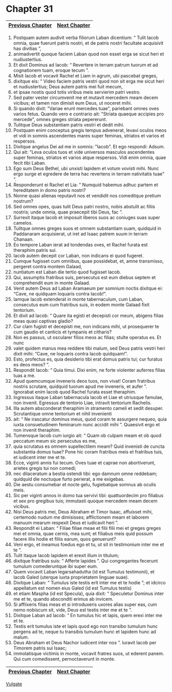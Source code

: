 # Chapter 31
| [Previous Chapter](Chapter%2030.md)| [Next Chapter](Chapter%2032.md) |
| --- | --- |
1. Postquam autem audivit verba filiorum Laban dicentium: “ Tulit Iacob omnia, quae fuerunt patris nostri, et de patris nostri facultate acquisivit has divitias ”,
2. animadvertit quoque faciem Laban quod non esset erga se sicut heri et nudiustertius.
3. Et dixit Dominus ad Iacob: “ Revertere in terram patrum tuorum et ad cognationem tuam, eroque tecum ”.
4. Misit Iacob et vocavit Rachel et Liam in agrum, ubi pascebat greges,
5. dixitque eis: “ Video faciem patris vestri quod non sit erga me sicut heri et nudiustertius; Deus autem patris mei fuit mecum,
6. et ipsae nostis quod totis viribus meis servierim patri vestro.
7. Sed pater vester circumvenit me et mutavit mercedem meam decem vicibus; et tamen non dimisit eum Deus, ut noceret mihi.
8. Si quando dixit: "Variae erunt mercedes tuae", pariebant omnes oves varios fetus. Quando vero e contrario ait: "Striata quaeque accipies pro mercede", omnes greges striata pepererunt.
9. Tulitque Deus substantiam patris vestri et dedit mihi.
10. Postquam enim conceptus gregis tempus advenerat, levavi oculos meos et vidi in somnis ascendentes mares super feminas, striatos et varios et respersos.
11. Dixitque angelus Dei ad me in somnis: "Iacob". Et ego respondi: Adsum.
12. Qui ait: "Leva oculos tuos et vide universos masculos ascendentes super feminas, striatos et varios atque respersos. Vidi enim omnia, quae fecit tibi Laban.
13. Ego sum Deus Bethel, ubi unxisti lapidem et votum vovisti mihi. Nunc ergo surge et egredere de terra hac revertens in terram nativitatis tuae" ”.
14. Responderunt ei Rachel et Lia: “ Numquid habemus adhuc partem et hereditatem in domo patris nostri?
15. Nonne quasi alienas reputavit nos et vendidit nos comeditque pretium nostrum?
16. Sed omnes opes, quas tulit Deus patri nostro, nobis abstulit ac filiis nostris; unde omnia, quae praecepit tibi Deus, fac ”.
17. Surrexit itaque Iacob et imposuit liberos suos ac coniuges suas super camelos.
18. Tulitque omnes greges suos et omnem substantiam suam, quidquid in Paddanaram acquisierat, ut iret ad Isaac patrem suum in terram Chanaan.
19. Eo tempore Laban ierat ad tondendas oves, et Rachel furata est theraphim patris sui.
20. Iacob autem decepit cor Laban, non indicans ei quod fugeret.
21. Cumque fugisset cum omnibus, quae possidebat, et, amne transmisso, pergeret contra montem Galaad,
22. nuntiatum est Laban die tertio quod fugisset Iacob.
23. Qui, assumptis fratribus suis, persecutus est eum diebus septem et comprehendit eum in monte Galaad.
24. Venit autem Deus ad Laban Aramaeum per somnium noctis dixitque ei: "Cave, ne quidquam loquaris contra Iacob!".
25. Iamque Iacob extenderat in monte tabernaculum, cum Laban, consecutus eum cum fratribus suis, in eodem monte Galaad fixit tentorium.
26. Et dixit ad Iacob: “ Quare ita egisti et decepisti cor meum, abigens filias meas quasi captivas gladio?
27. Cur clam fugisti et decepisti me, non indicans mihi, ut prosequerer te cum gaudio et canticis et tympanis et citharis?
28. Non es passus, ut oscularer filios meos ac filias; stulte operatus es. Et nunc
29. valet quidem manus mea reddere tibi malum, sed Deus patris vestri heri dixit mihi: “Cave, ne loquaris contra Iacob quidquam!”.
30. Esto, profectus es, quia desiderio tibi erat domus patris tui; cur furatus es deos meos? ”.
31. Respondit Iacob: “ Quia timui. Dixi enim, ne forte violenter auferres filias tuas a me.
32. Apud quemcumque inveneris deos tuos, non vivat! Coram fratribus nostris scrutare, quidquid tuorum apud me inveneris, et aufer ”. Ignorabat enim Iacob quod Rachel furata esset theraphim.
33. Ingressus itaque Laban tabernacula Iacob et Liae et utriusque famulae, non invenit. Egressus de tentorio Liae, intravit tentorium Rachelis.
34. Illa autem absconderat theraphim in stramento cameli et sedit desuper. Scrutantique omne tentorium et nihil invenienti
35. ait: “ Ne irascatur dominus meus, quod coram te assurgere nequeo, quia iuxta consuetudinem feminarum nunc accidit mihi ”. Quaesivit ergo et non invenit theraphim.
36. Tumensque Iacob cum iurgio ait: “ Quam ob culpam meam et ob quod peccatum meum sic persecutus es me,
37. quia scrutatus es omnem supellectilem meam? Quid invenisti de cuncta substantia domus tuae? Pone hic coram fratribus meis et fratribus tuis, et iudicent inter me et te.
38. Ecce, viginti annis fui tecum. Oves tuae et caprae non abortiverunt, arietes gregis tui non comedi;
39. nec dilaceratum a bestia ostendi tibi: ego damnum omne reddebam; quidquid die noctuque furto perierat, a me exigebas.
40. Die aestu consumebar et nocte gelu, fugiebatque somnus ab oculis meis.
41. Sic per viginti annos in domo tua servivi tibi: quattuordecim pro filiabus et sex pro gregibus tuis; immutasti quoque mercedem meam decem vicibus.
42. Nisi Deus patris mei, Deus Abraham et Timor Isaac, affuisset mihi, certemodo nudum me dimisisses; afflictionem meam et laborem manuum mearum respexit Deus et iudicavit heri ”.
43. Respondit ei Laban: “ Filiae filiae meae et filii filii mei et greges greges mei et omnia, quae cernis, mea sunt; et filiabus meis quid possum facere illis hodie et filiis earum, quos genuerunt?
44. Veni ergo, et ineamus foedus ego et tu, ut sit in testimonium inter me et te ”.
45. Tulit itaque Iacob lapidem et erexit illum in titulum;
46. dixitque fratribus suis: “ Afferte lapides ”. Qui congregantes fecerunt tumulum comederuntque ibi super eum.
47. Quem vocavit Laban Iegarsahadutha (id est Tumulus testimonii), et Iacob Galed (uterque iuxta proprietatem linguae suae).
48. Dixitque Laban: “ Tumulus iste testis erit inter me et te hodie ”; et idcirco appellatum est nomen eius Galed (id est Tumulus testis)
49. et etiam Maspha (id est Specula), quia dixit: “ Speculetur Dominus inter me et te, quando absconditi erimus ab invicem.
50. Si afflixeris filias meas et si introduxeris uxores alias super eas, cum nemo nobiscum sit, vide, Deus est testis inter me et te ”.
51. Dixitque Laban ad Iacob: “ En tumulus hic et lapis, quem erexi inter me et te.
52. Testis erit tumulus iste et lapis quod ego non transibo tumulum hunc pergens ad te, neque tu transibis tumulum hunc et lapidem hunc ad malum.
53. Deus Abraham et Deus Nachor iudicent inter nos ”.
Iuravit Iacob per Timorem patris sui Isaac;
54. immolatisque victimis in monte, vocavit fratres suos, ut ederent panem. Qui cum comedissent, pernoctaverunt in monte.

| [Previous Chapter](Chapter%2030.md)| [Next Chapter](Chapter%2032.md) |
| --- | --- |

[Vulgate](../Vulgateindex.md)